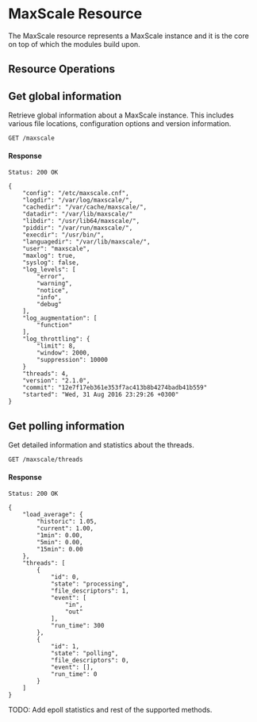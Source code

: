 # MaxScale Resource

The MaxScale resource represents a MaxScale instance and it is the core on top
of which the modules build upon.

## Resource Operations

## Get global information

Retrieve global information about a MaxScale instance. This includes various
file locations, configuration options and version information.

```
GET /maxscale
```

#### Response

```
Status: 200 OK

{
    "config": "/etc/maxscale.cnf",
    "logdir": "/var/log/maxscale/",
    "cachedir": "/var/cache/maxscale/",
    "datadir": "/var/lib/maxscale/"
    "libdir": "/usr/lib64/maxscale/",
    "piddir": "/var/run/maxscale/",
    "execdir": "/usr/bin/",
    "languagedir": "/var/lib/maxscale/",
    "user": "maxscale",
    "maxlog": true,
    "syslog": false,
    "log_levels": [
        "error",
        "warning",
        "notice",
        "info",
        "debug"
    ],
    "log_augmentation": [
        "function"
    ],
    "log_throttling": {
        "limit": 8,
        "window": 2000,
        "suppression": 10000
    }
    "threads": 4,
    "version": "2.1.0",
    "commit": "12e7f17eb361e353f7ac413b8b4274badb41b559"
    "started": "Wed, 31 Aug 2016 23:29:26 +0300"
}
```

## Get polling information

Get detailed information and statistics about the threads.

```
GET /maxscale/threads
```

#### Response

```
Status: 200 OK

{
    "load_average": {
        "historic": 1.05,
        "current": 1.00,
        "1min": 0.00,
        "5min": 0.00,
        "15min": 0.00
    },
    "threads": [
        {
            "id": 0,
            "state": "processing",
            "file_descriptors": 1,
            "event": [
                "in",
                "out"
            ],
            "run_time": 300
        },
        {
            "id": 1,
            "state": "polling",
            "file_descriptors": 0,
            "event": [],
            "run_time": 0
        }        
    ]
}
```

TODO: Add epoll statistics and rest of the supported methods.

